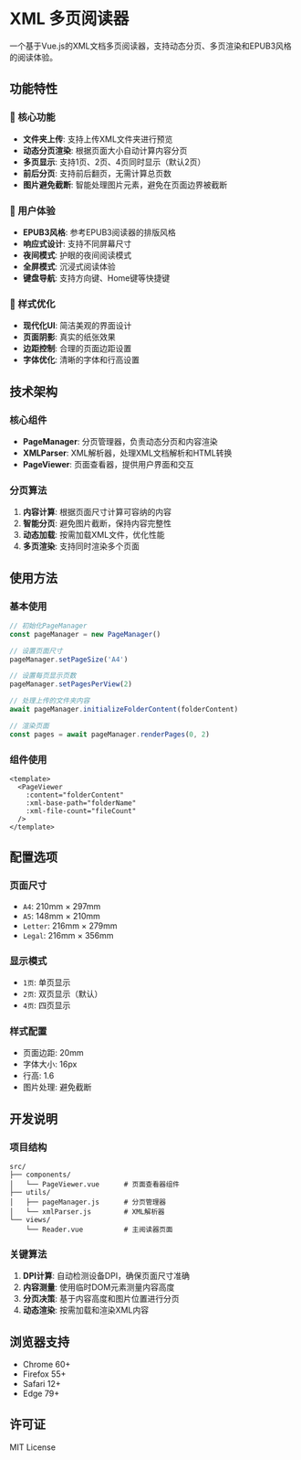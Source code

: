 # XML 多页阅读器

一个基于Vue.js的XML文档多页阅读器，支持动态分页、多页渲染和EPUB3风格的阅读体验。

## 功能特性

### 🎯 核心功能
- **文件夹上传**: 支持上传XML文件夹进行预览
- **动态分页渲染**: 根据页面大小自动计算内容分页
- **多页显示**: 支持1页、2页、4页同时显示（默认2页）
- **前后分页**: 支持前后翻页，无需计算总页数
- **图片避免截断**: 智能处理图片元素，避免在页面边界被截断

### 📱 用户体验
- **EPUB3风格**: 参考EPUB3阅读器的排版风格
- **响应式设计**: 支持不同屏幕尺寸
- **夜间模式**: 护眼的夜间阅读模式
- **全屏模式**: 沉浸式阅读体验
- **键盘导航**: 支持方向键、Home键等快捷键

### 🎨 样式优化
- **现代化UI**: 简洁美观的界面设计
- **页面阴影**: 真实的纸张效果
- **边距控制**: 合理的页面边距设置
- **字体优化**: 清晰的字体和行高设置

## 技术架构

### 核心组件
- **PageManager**: 分页管理器，负责动态分页和内容渲染
- **XMLParser**: XML解析器，处理XML文档解析和HTML转换
- **PageViewer**: 页面查看器，提供用户界面和交互

### 分页算法
1. **内容计算**: 根据页面尺寸计算可容纳的内容
2. **智能分页**: 避免图片截断，保持内容完整性
3. **动态加载**: 按需加载XML文件，优化性能
4. **多页渲染**: 支持同时渲染多个页面

## 使用方法

### 基本使用
```javascript
// 初始化PageManager
const pageManager = new PageManager()

// 设置页面尺寸
pageManager.setPageSize('A4')

// 设置每页显示页数
pageManager.setPagesPerView(2)

// 处理上传的文件夹内容
await pageManager.initializeFolderContent(folderContent)

// 渲染页面
const pages = await pageManager.renderPages(0, 2)
```

### 组件使用
```vue
<template>
  <PageViewer
    :content="folderContent"
    :xml-base-path="folderName"
    :xml-file-count="fileCount"
  />
</template>
```

## 配置选项

### 页面尺寸
- `A4`: 210mm × 297mm
- `A5`: 148mm × 210mm
- `Letter`: 216mm × 279mm
- `Legal`: 216mm × 356mm

### 显示模式
- `1页`: 单页显示
- `2页`: 双页显示（默认）
- `4页`: 四页显示

### 样式配置
- 页面边距: 20mm
- 字体大小: 16px
- 行高: 1.6
- 图片处理: 避免截断

## 开发说明

### 项目结构
```
src/
├── components/
│   └── PageViewer.vue      # 页面查看器组件
├── utils/
│   ├── pageManager.js      # 分页管理器
│   └── xmlParser.js        # XML解析器
└── views/
    └── Reader.vue          # 主阅读器页面
```

### 关键算法
1. **DPI计算**: 自动检测设备DPI，确保页面尺寸准确
2. **内容测量**: 使用临时DOM元素测量内容高度
3. **分页决策**: 基于内容高度和图片位置进行分页
4. **动态渲染**: 按需加载和渲染XML内容

## 浏览器支持
- Chrome 60+
- Firefox 55+
- Safari 12+
- Edge 79+

## 许可证
MIT License